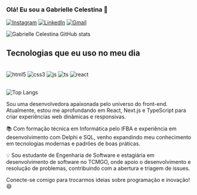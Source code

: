 
### Olá! Eu sou a Gabrielle Celestina 👋

[![Instagram](https://img.shields.io/badge/Instagram-E4405F?style=for-the-badge&logo=instagram&logoColor=white)](https://www.instagram.com/gabriellecelestina/)
[![LinkedIn](https://img.shields.io/badge/LinkedIn-0077B5?style=for-the-badge&logo=linkedin&logoColor=white)](https://www.linkedin.com/in/gabrielle-celestina-252564175/)
[![Gmail](https://img.shields.io/badge/Gmail-D14836?style=for-the-badge&logo=gmail&logoColor=white)](https://criarmeulink.com.br/u/1730692234)

![Gabrielle Celestina GitHub stats](https://github-readme-stats.vercel.app/api?username=CelestinaGabrielle&show_icons=true&theme=radical)


## Tecnologias que eu uso no meu dia
<div style="display: inline_block"><br/>

<img align="center" alt="html5" src="https://img.shields.io/badge/HTML5-E34F26?style=for-the-badge&logo=html5&logoColor=white"/>  
<img align="center" alt="css3" src="https://img.shields.io/badge/CSS3-1572B6?style=for-the-badge&logo=css3&logoColor=white"/>  
<img align="center" alt="js" src="https://img.shields.io/badge/JavaScript-F7DF1E?style=for-the-badge&logo=javascript&logoColor=black"/>  
<img align="center" alt="ts" src="https://img.shields.io/badge/TypeScript-007ACC?style=for-the-badge&logo=typescript&logoColor=white"/>  
<img align="center" alt="react" src="https://img.shields.io/badge/React-20232A?style=for-the-badge&logo=react&logoColor=61DAFB"/>  

</div>
<br/>

![Top Langs ](https://github-readme-stats.vercel.app/api/top-langs/?username=CelestinaGabrielle&layout=compact)

Sou uma desenvolvedora apaixonada pelo universo do front-end. Atualmente, estou me aprofundando em React, Next.js e TypeScript para criar experiências web dinâmicas e responsivas.

📚 Com formação técnica em Informática pelo IFBA e experiência em desenvolvimento com Delphi e SQL, venho expandindo meu conhecimento em tecnologias modernas e padrões de boas práticas.

💡 Sou estudante de Engenharia de Software e estagiária em desenvolvimento de software no TCMGO, onde apoio o desenvolvimento e resolução de problemas, contribuindo com a abertura e triagem de issues.

Conecte-se comigo para trocarmos ideias sobre programação e inovação! 😄
